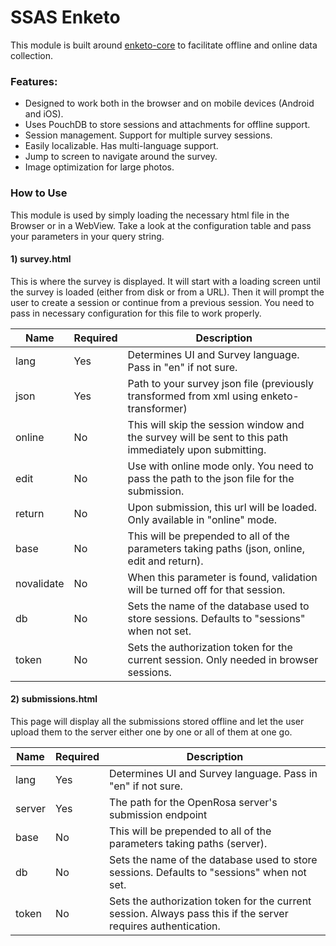 SSAS Enketo
=========================

This module is built around [enketo-core](https://github.com/enketo/enketo-core) to facilitate offline and online data collection.

### Features:

+ Designed to work both in the browser and on mobile devices (Android and iOS). 
+ Uses PouchDB to store sessions and attachments for offline support.
+ Session management. Support for multiple survey sessions.
+ Easily localizable. Has multi-language support.
+ Jump to screen to navigate around the survey.
+ Image optimization for large photos.


### How to Use

This module is used by simply loading the necessary html file in the Browser or in a WebView.
Take a look at the configuration table and pass your parameters in your query string.

#### 1) survey.html

This is where the survey is displayed. It will start with a loading screen until the survey is loaded (either from disk or from a URL). Then it will prompt the user to create a session or continue from a previous session. You need to pass in necessary configuration for this file to work properly.


| Name       | Required | Description                                                                                             |
|------------|----------|---------------------------------------------------------------------------------------------------------|
| lang       | Yes      | Determines UI and Survey language. Pass in "en" if not sure.                                            |
| json       | Yes      | Path to your survey json file (previously transformed from xml using enketo-transformer)                |
| online     | No       | This will skip the session window and the survey will be sent to this path immediately upon submitting. |
| edit       | No       | Use with online mode only. You need to pass the path to the json file for the submission.               |
| return     | No       | Upon submission, this url will be loaded. Only available in "online" mode.                              |
| base       | No       | This will be prepended to all of the parameters taking paths (json, online, edit and return).           |
| novalidate | No       | When this parameter is found, validation will be turned off for that session.                           |	
| db         | No       | Sets the name of the database used to store sessions. Defaults to "sessions" when not set.              |	
| token      | No       | Sets the authorization token for the current session. Only needed in browser sessions.                  |	


#### 2) submissions.html

This page will display all the submissions stored offline and let the user upload them to the server either one by one or all of them at one go.

 Name       | Required | Description                                                                                             |
|------------|----------|---------------------------------------------------------------------------------------------------------|
| lang       | Yes      | Determines UI and Survey language. Pass in "en" if not sure.                                            |
| server       | Yes      | The path for the OpenRosa server's submission endpoint |
| base       | No       | This will be prepended to all of the parameters taking paths (server).           |
| db         | No       | Sets the name of the database used to store sessions. Defaults to "sessions" when not set.              |
| token      | No       | Sets the authorization token for the current session. Always pass this if the server requires authentication.  |	